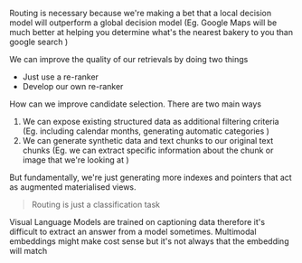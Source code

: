 Routing is necessary because we're making a bet that a local decision model will outperform a global decision model (Eg. Google Maps will be much better at helping you determine what's the nearest bakery to you than google search )

We can improve the quality of our retrievals by doing two things

- Just use a re-ranker
- Develop our own re-ranker

How can we improve candidate selection. There are two main ways

1. We can expose existing structured data as additional filtering criteria (Eg. including calendar months, generating automatic categories )
2. We can generate synthetic data and text chunks to our original text chunks (Eg. we can extract specific information about the chunk or image that we're looking at )

But fundamentally, we're just generating more indexes and pointers that act as augmented materialised views.

> Routing is just a classification task

Visual Language Models are trained on captioning data therefore it's difficult to extract an answer from a model sometimes. Multimodal embeddings might make cost sense but it's not always that the embedding will match 